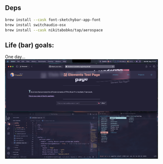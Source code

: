 
## Deps
```bash
brew install --cask font-sketchybar-app-font
brew install switchaudio-osx
brew install --cask nikitabobko/tap/aerospace
```

## Life (bar) goals:
One day...
![goals](goals.png)